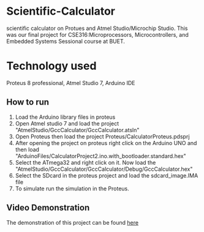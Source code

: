 # Scientific-Calculator
scientific calculator on Protues and Atmel Studio/Microchip Studio. This was our final project for CSE316:Microprocessors, Microcontrollers, and Embedded Systems Sessional course at BUET.
# Technology used
Proteus 8 professional, Atmel Studio 7, Arduino IDE
## How to run
1. Load the Arduino library files in proteus
2. Open Atmel studio 7 and load the project "AtmelStudio/GccCalculator/GccCalculator.atsln"
3. Open Proteus then load the project Proteus/CalculatorProteus.pdsprj
4. After opening the project on proteus right click on the Arduino UNO and then load "ArduinoFiles/CalculatorProject2.ino.with_bootloader.standard.hex"
5. Select the ATmega32 and right click on it. Now load the "AtmelStudio/GccCalculator/GccCalculator/Debug/GccCalculator.hex"
6. Select the SDcard in the proteus project and load the sdcard_image.IMA file
7. To simulate run the simulation in the Proteus.
## Video Demonstration
The demonstration of this project can be found <a href="https://www.youtube.com/watch?v=J00_JvlNZvQ&ab_channel=SharifulIslam">here</a>
